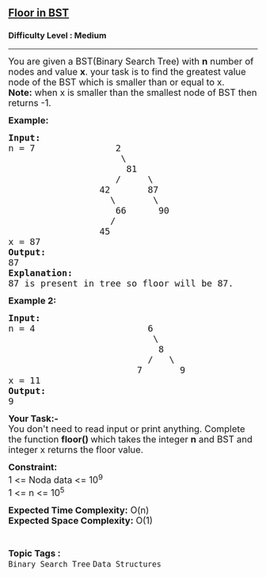 <h2><a href="https://practice.geeksforgeeks.org/problems/floor-in-bst/1?utm_source=geeksforgeeks&utm_medium=ml_article_practice_tab&utm_campaign=article_practice_tab">Floor in BST</a></h2><h3>Difficulty Level : Medium</h3><hr><div class="problems_problem_content__Xm_eO"><p><span style="font-size: 18px;">You are given a BST(Binary Search Tree) with <strong>n</strong>&nbsp;number of nodes and value <strong>x</strong>. your task is to find the greatest value node of the BST which is smaller than or equal to x.<br><strong>Note:</strong> when x is smaller than the smallest node of BST then returns -1.</span></p>
<p><strong><span style="font-size: 18px;">Example:</span></strong></p>
<pre><strong><span style="font-size: 18px;">Input:</span></strong><span style="font-size: 18px;">
n = 7               2
                     \
                      81
                    /     \
                 42       87
                   \       \
                    66      90
                   /
                 45
x = 87
<strong>Output:</strong>
87
<strong>Explanation:</strong>
87 is present in tree so floor will be 87.</span>
</pre>
<p><strong><span style="font-size: 18px;">Example 2:</span></strong></p>
<pre><span style="font-size: 18px;"><strong>Input:</strong>
n = 4                     6
                           \
                            8
                          /   \
                        7       9
x = 11
<strong>Output:</strong>
9</span>
</pre>
<p><strong><span style="font-size: 18px;">Your Task:-</span></strong><br><span style="font-size: 18px;">You don't need to read input or print anything. Complete the function <strong>floor() </strong>which takes<strong>&nbsp;</strong>the integer&nbsp;<strong>n</strong>&nbsp;and BST&nbsp;and integer x returns the floor&nbsp;value.</span></p>
<p><strong><span style="font-size: 18px;">Constraint:</span></strong><br><span style="font-size: 18px;">1 &lt;= Noda data &lt;= 10<sup>9</sup><br>1 &lt;= n &lt;= 10<sup>5</sup></span></p>
<p><span style="font-size: 18px;"><strong>Expected Time Complexity:</strong> O(n)<br><strong>Expected Space Complexity:</strong> O(1)</span></p></div><br><p><span style=font-size:18px><strong>Topic Tags : </strong><br><code>Binary Search Tree</code>&nbsp;<code>Data Structures</code>&nbsp;